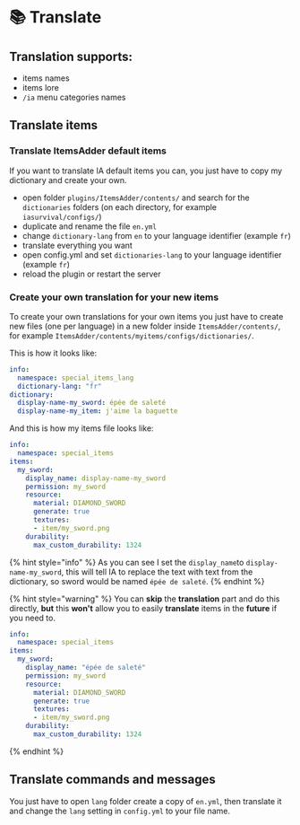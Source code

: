 # 📚 Translate

## Translation supports:

* items names
* items lore
* `/ia` menu categories names

## Translate items

### Translate ItemsAdder default items

If you want to translate IA default items you can, you just have to copy my dictionary and create your own.

* open folder `plugins/ItemsAdder/contents/` and search for the `dictionaries` folders (on each directory, for example `iasurvival/configs/`)
* duplicate and rename the file `en.yml`
* change `dictionary-lang` from `en` to your language identifier (example `fr`)
* translate everything you want
* open config.yml and set `dictionaries-lang` to your language identifier (example `fr`)
* reload the plugin or restart the server

### Create your own translation for your new items

To create your own translations for your own items you just have to create new files (one per language) in a new folder inside `ItemsAdder/contents/`, for example `ItemsAdder/contents/myitems/configs/dictionaries/`.

This is how it looks like:

```yaml
info:
  namespace: special_items_lang
  dictionary-lang: "fr"
dictionary:
  display-name-my_sword: épée de saleté
  display-name-my_item: j'aime la baguette
```

And this is how my items file looks like:

```yaml
info:
  namespace: special_items
items:
  my_sword:
    display_name: display-name-my_sword
    permission: my_sword
    resource:
      material: DIAMOND_SWORD
      generate: true
      textures:
      - item/my_sword.png
    durability:
      max_custom_durability: 1324
```

{% hint style="info" %}
As you can see I set the `display_name`to `display-name-my_sword`, this will tell IA to replace the text with text from the dictionary, so sword would be named `épée de saleté`.
{% endhint %}

{% hint style="warning" %}
You can **skip** the **translation** part and do this directly, **but** this **won't** allow you to easily **translate** items in the **future** if you need to.

```yaml
info:
  namespace: special_items
items:
  my_sword:
    display_name: "épée de saleté"
    permission: my_sword
    resource:
      material: DIAMOND_SWORD
      generate: true
      textures:
      - item/my_sword.png
    durability:
      max_custom_durability: 1324
```
{% endhint %}

## Translate commands and messages

You just have to open `lang` folder create a copy of `en.yml`, then translate it and change the `lang` setting in `config.yml` to your file name.
